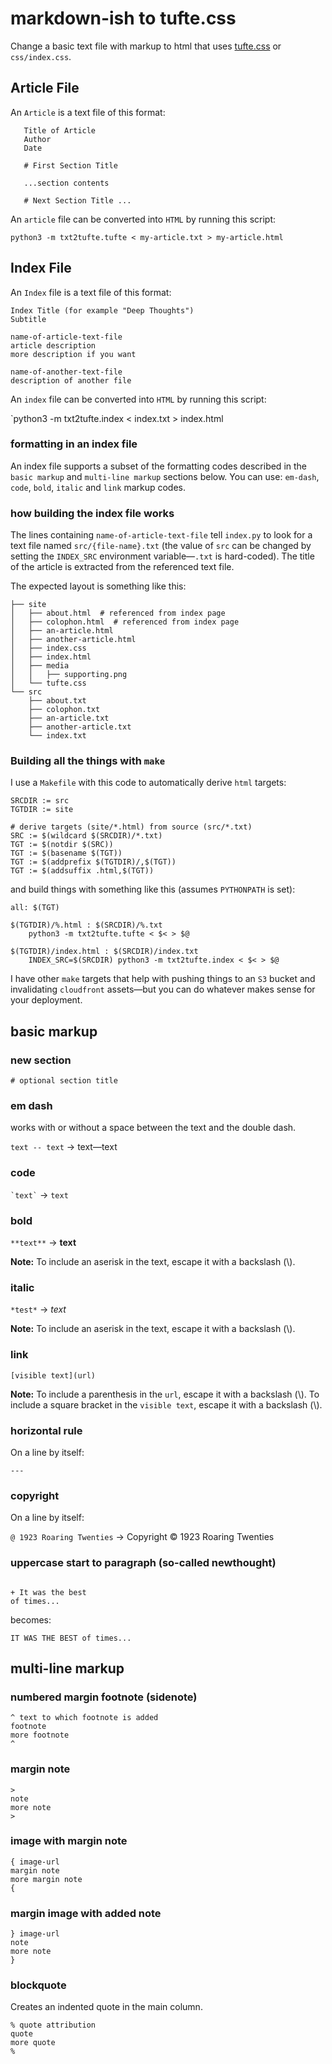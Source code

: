 # markdown-ish to tufte.css

Change a basic text file with markup to html that uses [tufte.css](https://edwardtufte.github.io/tufte-css/) or `css/index.css`.

## Article File

An `Article` is a text file of this format:

```
   Title of Article
   Author
   Date

   # First Section Title

   ...section contents

   # Next Section Title ...
```

An `article` file can be converted into `HTML` by running this script:

`python3 -m txt2tufte.tufte < my-article.txt > my-article.html`

## Index File

An `Index` file is a text file of this format:

```
Index Title (for example "Deep Thoughts")
Subtitle

name-of-article-text-file
article description
more description if you want

name-of-another-text-file
description of another file
```

An `index` file can be converted into `HTML` by running this script:

`python3 -m txt2tufte.index < index.txt > index.html

### formatting in an index file

An index file supports a subset of the formatting codes described in the
`basic markup` and `multi-line markup` sections below. You can use:
`em-dash`, `code`, `bold`, `italic` and `link` markup codes.

### how building the index file works
The lines containing `name-of-article-text-file` 
tell `index.py` to look for a text file
named `src/{file-name}.txt` (the value of `src` can be changed by
setting the `INDEX_SRC` environment variable&mdash;`.txt` is hard-coded).
The title of the article
is extracted from the referenced text file.

The expected layout is something like this:

```
├── site
│   ├── about.html  # referenced from index page
│   ├── colophon.html  # referenced from index page
│   ├── an-article.html
│   ├── another-article.html
│   ├── index.css
│   ├── index.html
│   ├── media
│   │   ├── supporting.png
│   └── tufte.css
└── src
    ├── about.txt
    ├── colophon.txt
    ├── an-article.txt
    ├── another-article.txt
    └── index.txt
```

### Building all the things with `make`

I use a `Makefile` with this code to automatically derive `html` targets:

```
SRCDIR := src
TGTDIR := site

# derive targets (site/*.html) from source (src/*.txt)
SRC := $(wildcard $(SRCDIR)/*.txt)
TGT := $(notdir $(SRC))
TGT := $(basename $(TGT))
TGT := $(addprefix $(TGTDIR)/,$(TGT))
TGT := $(addsuffix .html,$(TGT))
```

and build things with something like this (assumes `PYTHONPATH` is set):

```
all: $(TGT)

$(TGTDIR)/%.html : $(SRCDIR)/%.txt
	python3 -m txt2tufte.tufte < $< > $@

$(TGTDIR)/index.html : $(SRCDIR)/index.txt
	INDEX_SRC=$(SRCDIR) python3 -m txt2tufte.index < $< > $@
```

I have other `make` targets that help with pushing things
to an `S3` bucket and invalidating `cloudfront` assets&mdash;but
you can do whatever makes sense for your deployment.

## basic markup

### new section

`# optional section title`

### em dash
works with or without a space between the text and the double dash.

`text -- text` &rarr; text&mdash;text

### code

`` `text` `` &rarr; `text`

### bold
`**text**` &rarr; **text**

**Note:** To include an aserisk in the text, escape it with a backslash (\\).

### italic
`*test*` &rarr; *text*

**Note:** To include an aserisk in the text, escape it with a backslash (\\).

### link
`[visible text](url)`

**Note:** To include a parenthesis in the `url`, escape it with a backslash (\\).
To include a square bracket in the `visible text`, escape it with a backslash (\\).

### horizontal rule
On a line by itself:

`---`

### copyright
On a line by itself:

`@ 1923 Roaring Twenties` &rarr; Copyright &copy; 1923 Roaring Twenties


### uppercase start to paragraph (so-called newthought)
```

+ It was the best
of times...
```

becomes:

`IT WAS THE BEST of times...`

## multi-line markup

### numbered margin footnote (sidenote)

```
^ text to which footnote is added
footnote
more footnote
^
```

### margin note
```
>
note
more note
>
```

### image with margin note
```
{ image-url
margin note
more margin note
{
```

### margin image with added note
```
} image-url
note
more note
}
```

### blockquote
Creates an indented quote in the main column.

```
% quote attribution
quote
more quote
%
```